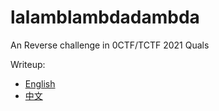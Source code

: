 # lalamblambdadambda

An Reverse challenge in 0CTF/TCTF 2021 Quals  


Writeup:  
* [English](./writeup/writeup_en.md)  
* [中文](./writeup/writeup_zh.md)  
